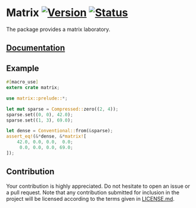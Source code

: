 # Matrix [![Version][version-img]][version-url] [![Status][status-img]][status-url]

The package provides a matrix laboratory.

## [Documentation][doc]

## Example

```rust
#[macro_use]
extern crate matrix;

use matrix::prelude::*;

let mut sparse = Compressed::zero((2, 4));
sparse.set((0, 0), 42.0);
sparse.set((1, 3), 69.0);

let dense = Conventional::from(&sparse);
assert_eq!(&*dense, &*matrix![
    42.0, 0.0, 0.0,  0.0;
     0.0, 0.0, 0.0, 69.0;
]);
```

## Contribution

Your contribution is highly appreciated. Do not hesitate to open an issue or a
pull request. Note that any contribution submitted for inclusion in the project
will be licensed according to the terms given in [LICENSE.md](LICENSE.md).

[version-img]: https://img.shields.io/crates/v/matrix.svg
[version-url]: https://crates.io/crates/matrix
[status-img]: https://travis-ci.org/stainless-steel/matrix.svg?branch=master
[status-url]: https://travis-ci.org/stainless-steel/matrix
[doc]: https://stainless-steel.github.io/matrix
